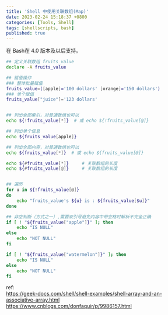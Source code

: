 ```yaml
---
title: 'Shell 中使用关联数组(Map)'
date: 2023-02-24 ‏‎15:18:37 +0800
categories: [Tools, Shell]
tags: [shellscripts, bash]
published: true
---
```



在 Bash在 4.0 版本及以后支持。


```bash
## 定义关联数组 fruits_value
declare -A fruits_value

## 赋值操作
### 整体批量赋值
fruits_value=([apple]='100 dollars' [orange]='150 dollars')
### 单个赋值
fruits_value["juice"]='123 dollars'


## 列出全部索引，对普通数组也可以
echo ${!fruits_value[*]}  # 或 echo ${!fruits_value[@]} 

## 列出单个信息
echo ${fruits_value[apple]}

## 列出全部内容，对普通数组也可以
echo ${fruits_value[*]}  # 或 echo ${fruits_value[@]} 

echo ${#fruits_value[*]}	 # 关联数组的长度
echo ${#fruits_value[@]}	 # 关联数组的长度


## 遍历
for u in ${!fruits_value[@]}
do
    echo "fruits_value's ${u} is : ${fruits_value[$u]}"
done

## 非空判断（方式之一）,需要双引号避免内容中带空格时解析不完全正确
if [ ! "${fruits_value["apple"]}" ]; then
    echo "IS NULL"
else 
    echo "NOT NULL"
fi

if [ ! "${fruits_value["watermelon"]}" ]; then
    echo "IS NULL"
else 
    echo "NOT NULL"
fi

```




ref:  
<https://geek-docs.com/shell/shell-examples/shell-array-and-an-associative-array.html>  
<https://www.cnblogs.com/donfaquir/p/9986157.html>  
